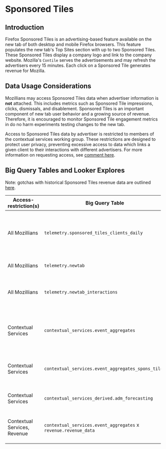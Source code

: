 # Sponsored Tiles

## Introduction

Firefox Sponsored Tiles is an advertising-based feature available on the new tab of both desktop and mobile Firefox browsers. This feature populates the new tab's Top Sites section with up to two Sponsored Tiles. These Sponsored Tiles display a company logo and link to the company website. Mozilla's `Contile` serves the advertisements and may refresh the advertisers every 15 minutes. Each click on a Sponsored Tile generates revenue for Mozilla.

## Data Usage Considerations

Mozillians may access Sponsored Tiles data when advertiser information is **not** attached. This includes metrics such as Sponsored Tile impressions, clicks, dismissals, and disablement. Sponsored Tiles is an important component of new tab user behavior and a growing source of revenue. Therefore, it is encouraged to monitor Sponsored Tile engagement metrics in do no harm experiments testing changes to the new tab.

Access to Sponsored Tiles data by advertiser is restricted to members of the contextual services working group. These restrictions are designed to protect user privacy, preventing excessive access to data which links a given client to their interactions with different advertisers. For more information on requesting access, see [comment here](https://mana.mozilla.org/wiki/display/DATA/Data+Access+Policies).

## Big Query Tables and Looker Explores

Note: gotchas with historical Sponsored Tiles revenue data are outlined [here](https://docs.google.com/spreadsheets/d/1g-DhmvDJd4lXE7xRUrovCpLV9agAVTdCLzD6YyzvPDk/edit?usp=sharing).

| Access-restriction(s)        | Big Query Table                                                 | Looker Explore                                       | Description                                                                                                                                                         |
| ---------------------------- | --------------------------------------------------------------- | ---------------------------------------------------- | ------------------------------------------------------------------------------------------------------------------------------------------------------------------- |
| All Mozillians               | `telemetry.sponsored_tiles_clients_daily`                       | Firefox Desktop > Sponsored Tiles Clients Daily      | Workhorse dataset for Sponsored Tiles, includes desktop and mobile data. All new Sponsored Tiles metrics are added to this table. Does not include advertiser data. |
| All Mozillians               | `telemetry.newtab`                                              | Firefox Desktop > `Newtab`                           | Expanded `newtab` **desktop** dataset. Requires unnesting events.                                                                                                   |
| All Mozillians               | `telemetry.newtab_interactions`                                 | Firefox Desktop > New Tab Interactions               | In-development dataset for basic analyses. Available metrics are limited to **desktop** clicks and impressions.                                                     |
| Contextual Services          | `contextual_services.event_aggregates`                          | Contextual Services > Event Aggregates               | Dataset with Sponsored Tiles and Suggest analyses by advertiser. No longer maintained. Instead use the derived `event_aggregates_[product]` datasets.               |
| Contextual Services          | `contextual_services.event_aggregates_spons_tiles`              | Contextual Services > Event Aggregates `Spons` Tiles | Workhorse dataset for Sponsored Tiles analyses by advertiser.                                                                                                       |
| Contextual Services          | `contextual_services_derived.adm_forecasting`                   | Contextual Services > `AdM` Forecasting              | Dataset with required components for Sponsored Tiles and Suggest revenue forecasts.                                                                                 |
| Contextual Services, Revenue | `contextual_services.event_aggregates` x `revenue.revenue_data` | Revenue > `AdM` Revenue with Telemetry               | Revenue information combined with usage metrics. This dataset is useful for `CPC` analyses.                                                                         |
